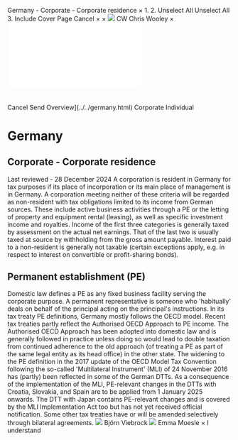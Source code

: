 Germany - Corporate - Corporate residence
×
1.
2.
Unselect All
Unselect All
3.
Include Cover Page
Cancel
×
×
![](../../-/media/world-wide-tax-summaries/attachments/global---chris-wooley.ashx%3Frev=ac5e5f3223b34096b1afc2a6009c7320&revision=ac5e5f32-23b3-4096-b1af-c2a6009c7320&hash=859B7ADC84DC2CBEC9760E9E6EE7DE6D0A8BFCDF)
CW
Chris Wooley
×
![](corporate-residence.html)
######
Cancel
Send
Overview](../../germany.html)
Corporate
Individual
# Germany
## Corporate - Corporate residence
Last reviewed - 28 December 2024
A corporation is resident in Germany for tax purposes if its place of incorporation or its main place of management is in Germany. A corporation meeting neither of these criteria will be regarded as non-resident with tax obligations limited to its income from German sources. These include active business activities through a PE or the letting of property and equipment rental (leasing), as well as specific investment income and royalties. Income of the first three categories is generally taxed by assessment on the actual net earnings. That of the last two is usually taxed at source by withholding from the gross amount payable. Interest paid to a non-resident is generally not taxable (certain exceptions apply, e.g. in respect to interest on convertible or profit-sharing bonds).
## Permanent establishment (PE)
Domestic law defines a PE as any fixed business facility serving the corporate purpose. A permanent representative is someone who 'habitually' deals on behalf of the principal acting on the principal's instructions. In its tax treaty PE definitions, Germany mostly follows the OECD model. Recent tax treaties partly reflect the Authorised OECD Approach to PE income. The Authorised OECD Approach has been adopted into domestic law and is generally followed in practice unless doing so would lead to double taxation from continued adherence to the old approach (of treating a PE as part of the same legal entity as its head office) in the other state. The widening to the PE definition in the 2017 update of the OECD Model Tax Convention following the so-called 'Multilateral Instrument' (MLI) of 24 November 2016 has (partly) been reflected in some of the German DTTs. As a consequence of the implementation of the MLI, PE-relevant changes in the DTTs with Croatia, Slovakia, and Spain are to be applied from 1 January 2025 onwards. The DTT with Japan contains PE-relevant changes and is covered by the MLI Implementation Act too but has not yet received official notification. Some other tax treaties have or will be amended selectively through bilateral agreements.
![](../../-/media/world-wide-tax-summaries/germanybjrn-viebrockgermany--bjorn-viebrock-2jpg20220701104147556.ashx%3Frev=4fd3d46157264818a39749baeb8b338b&revision=4fd3d461-5726-4818-a397-49baeb8b338b&hash=857F6A174280929FF261BAF1B08E99BBBBCEC6BE)
Björn Viebrock
![](../../-/media/world-wide-tax-summaries/attachments/germany---emma_moesle.ashx%3Frev=636c3aff1db74d23b514ac77a2c63cac&revision=636c3aff-1db7-4d23-b514-ac77a2c63cac&hash=4DA13C6C97F60A4975FD382D821F97950441062A)
Emma Moesle
×
I understand
